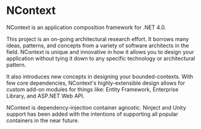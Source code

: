 NContext
========

NContext is an application composition framework for .NET 4.0.

This project is an on-going architectural research effort. It borrows many
ideas, patterns, and concepts from a variety of software architects in the
field. NContext is unique and innovative in how it allows you to design your
application without tying it down to any specific technology or architectural
pattern.

It also introduces new concepts in designing your bounded-contexts. With few
core dependencies, NContext's highly-extensible design allows for custom add-on
modules for things like: Entity Framework, Enterprise Library, and ASP.NET Web
API.

NContext is dependency-injection container agnostic. Ninject and Unity support
has been added with the intentions of supporting all popular containers in the
near future.
